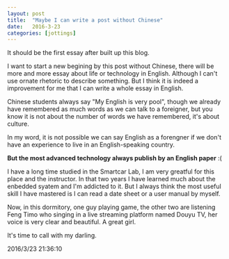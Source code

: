 ```yaml
---
layout: post
title:  "Maybe I can write a post without Chinese"
date:   2016-3-23
categories: [jottings]
---
```


It should be the first essay after built up this blog.  

I want to start a new begining by this post without Chinese, there will be more and more essay about life or technology in English. Although I can't use ornate rhetoric to describe something. But I think it is indeed a improvement for me that I can write a whole essay in English.  

Chinese students always say "My English is very pool", though we already have remembered as much words as we can talk to a foreigner, but you know it is not about the number of words we have remembered, it's about culture.  

In my word, it is not possible we can say English as a forengner if we don't have an experience to live in an English-speaking country.  

**But the most advanced technology always publish by an English paper** :(  

I have a long time studied in the Smartcar Lab, I am very greatful for this place and the instructor. In that two years I have learned much about the enbedded syatem and I'm addicted to it. But I always think the most useful skill I have mastered is I can read a date sheet or a user manual by myself.

Now, in this dormitory, one guy playing game, the other two are listening Feng Timo who singing in a live streaming platform named Douyu TV, her voice is very clear and beautiful. A great girl.  

It's time to call with my darling.  

2016/3/23 21:36:10 